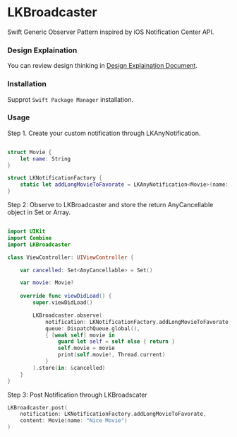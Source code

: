 # LKBroadcaster

Swift Generic Observer Pattern inspired by iOS Notification Center API.

### Design Explaination
You can review design thinking in [Design Explaination Document](https://github.com/Wuchiwei/LKBroadcaster/blob/main/Design_Explaination.md).

### Installation
Supprot `Swift Package Manager` installation.

### Usage
Step 1. Create your custom notification through LKAnyNotification. 

```swift

struct Movie {
    let name: String
}

struct LKNotificationFactory {
    static let addLongMovieToFavorate = LKAnyNotification<Movie>(name: "addLongMovieToFavorate")
}

```
Step 2: Observe to LKBroadcaster and store the return AnyCancellable object in Set or Array. 

```swift

import UIKit
import Combine
import LKBroadcaster

class ViewController: UIViewController {

    var cancelled: Set<AnyCancellable> = Set()

    var movie: Movie?
    
    override func viewDidLoad() {
        super.viewDidLoad()

        LKBroadcaster.observe(
            notification: LKNotificationFactory.addLongMovieToFavorate,
            queue: DispatchQueue.global(),
            { [weak self] movie in
                guard let self = self else { return }
                self.movie = movie
                print(self.movie!, Thread.current)
            }
        ).store(in: &cancelled)
    }
}
```

Step 3: Post Notification through LKBroadscater

```swift
LKBroadcaster.post(
    notification: LKNotificationFactory.addLongMovieToFavorate, 
    content: Movie(name: "Nice Movie")
)
```
